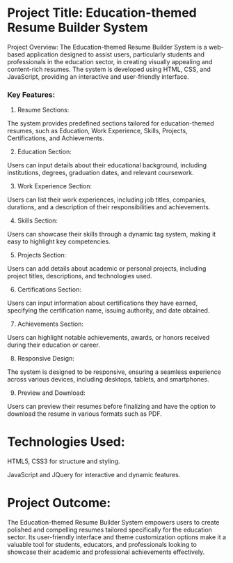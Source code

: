 # Project Title: Education-themed Resume Builder System

Project Overview:
The Education-themed Resume Builder System is a web-based application designed to assist users, particularly students and professionals in the education sector, in creating visually appealing and content-rich resumes. The system is developed using HTML, CSS, and JavaScript, providing an interactive and user-friendly interface.

### Key Features:

1. Resume Sections:

The system provides predefined sections tailored for education-themed resumes, such as Education, Work Experience, Skills, Projects, Certifications, and Achievements.

2. Education Section:

Users can input details about their educational background, including institutions, degrees, graduation dates, and relevant coursework.

3. Work Experience Section:

Users can list their work experiences, including job titles, companies, durations, and a description of their responsibilities and achievements.

4. Skills Section:

Users can showcase their skills through a dynamic tag system, making it easy to highlight key competencies.

5. Projects Section:

Users can add details about academic or personal projects, including project titles, descriptions, and technologies used.

6. Certifications Section:

Users can input information about certifications they have earned, specifying the certification name, issuing authority, and date obtained.

7. Achievements Section:

Users can highlight notable achievements, awards, or honors received during their education or career.

8. Responsive Design:

The system is designed to be responsive, ensuring a seamless experience across various devices, including desktops, tablets, and smartphones.

9. Preview and Download:

Users can preview their resumes before finalizing and have the option to download the resume in various formats such as PDF.

# Technologies Used:

HTML5, CSS3 for structure and styling.

JavaScript and JQuery for interactive and dynamic features.



# Project Outcome:

The Education-themed Resume Builder System empowers users to create polished and compelling resumes tailored specifically for the education sector. Its user-friendly interface and theme customization options make it a valuable tool for students, educators, and professionals looking to showcase their academic and professional achievements effectively.
